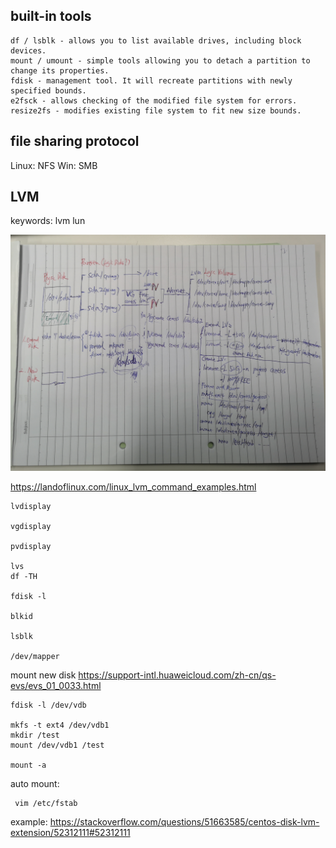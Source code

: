 
## built-in tools

```
df / lsblk - allows you to list available drives, including block devices.
mount / umount - simple tools allowing you to detach a partition to change its properties.
fdisk - management tool. It will recreate partitions with newly specified bounds.
e2fsck - allows checking of the modified file system for errors.
resize2fs - modifies existing file system to fit new size bounds.
```

## file sharing protocol

Linux: NFS
Win: SMB

## LVM
keywords:
lvm lun


![](/docs/docs_image/software/linux/linux_disk_lvm01.jpg)

https://landoflinux.com/linux_lvm_command_examples.html
```
lvdisplay

vgdisplay

pvdisplay

lvs
df -TH

fdisk -l

blkid

lsblk

/dev/mapper

```

mount new disk
https://support-intl.huaweicloud.com/zh-cn/qs-evs/evs_01_0033.html

```
fdisk -l /dev/vdb

mkfs -t ext4 /dev/vdb1
mkdir /test
mount /dev/vdb1 /test

mount -a

```

auto mount:
```
 vim /etc/fstab
```

example:
https://stackoverflow.com/questions/51663585/centos-disk-lvm-extension/52312111#52312111


<disqus/>